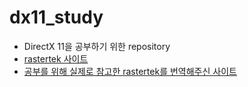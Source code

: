 # dx11_study
- DirectX 11을 공부하기 위한 repository
- [rastertek 사이트](http://www.rastertek.com/dx11tut01.html)
- [공부를 위해 실제로 참고한 rastertek를 번역해주신 사이트](https://copynull.tistory.com/category/DirectX%2011/Basic?page=1)
